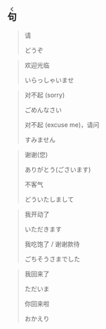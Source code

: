 ## <ruby><rb>句</rb><rt>く</rt></ruby>

> 请
>
> どうぞ

> 欢迎光临
>
> いらっしゃいませ

> 对不起 (sorry)
>
> ごめんなさい
>
> 对不起 (excuse me)，请问
>
> すみません

> 谢谢(您)
>
> ありがとう(ごさいます)
>
> 不客气
>
> どういたしまして

> 我开动了
>
> いただきます
>
> 我吃饱了 / 谢谢款待
>
> ごちそうさまでした

> 我回来了
>
> ただいま
>
> 你回来啦
>
> おかえり